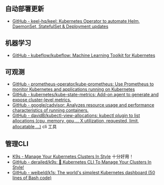 ## 自动部署更新

- [GitHub - keel-hq/keel: Kubernetes Operator to automate Helm, DaemonSet, StatefulSet & Deployment updates](https://github.com/keel-hq/keel)


## 机器学习

- [GitHub - kubeflow/kubeflow: Machine Learning Toolkit for Kubernetes](https://github.com/kubeflow/kubeflow)


## 可观测

- [GitHub - prometheus-operator/kube-prometheus: Use Prometheus to monitor Kubernetes and applications running on Kubernetes](https://github.com/prometheus-operator/kube-prometheus)
- [GitHub - kubernetes/kube-state-metrics: Add-on agent to generate and expose cluster-level metrics.](https://github.com/kubernetes/kube-state-metrics)
- [GitHub - google/cadvisor: Analyzes resource usage and performance characteristics of running containers.](https://github.com/google/cadvisor)
- [GitHub - davidB/kubectl-view-allocations: kubectl plugin to list allocations (cpu, memory, gpu,... X utilization, requested, limit, allocatable,...)](https://github.com/davidB/kubectl-view-allocations) cli 工具

## 管理CLI

- [K9s - Manage Your Kubernetes Clusters In Style](https://k9scli.io/) 十分好用！
- [GitHub - derailed/k9s: 🐶 Kubernetes CLI To Manage Your Clusters In Style!](https://github.com/derailed/k9s)
- [GitHub - weibeld/k1s: The world's simplest Kubernetes dashboard (50 lines of Bash code)](https://github.com/weibeld/k1s)